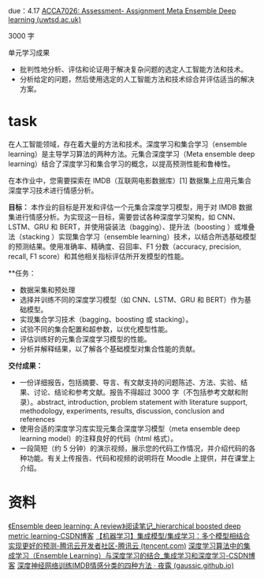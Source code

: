 due：4.17
[ACCA7026: Assessment- Assignment Meta Ensemble Deep learning (uwtsd.ac.uk)](https://moodle.uwtsd.ac.uk/mod/assign/view.php?id=567495)

3000 字

单元学习成果 
- 批判性地分析、评估和论证用于解决复杂问题的选定人工智能方法和技术。
- 分析给定的问题，然后使用选定的人工智能方法和技术综合并评估适当的解决方案。

# task
在人工智能领域，存在着大量的方法和技术。深度学习和集合学习（ensemble learning）是主导学习算法的两种方法。元集合深度学习（Meta ensemble deep learning）结合了深度学习和集合学习的概念，以提高预测性能和鲁棒性。

在本作业中，您需要探索在 IMDB（互联网电影数据库）[1] 数据集上应用元集合深度学习技术进行情感分析。 

**目标：**
本作业的目标是开发和评估一个元集合深度学习模型，用于对 IMDB 数据集进行情感分析。为实现这一目标，需要尝试各种深度学习架构，如 CNN、LSTM、GRU 和 BERT，并使用袋装法（bagging）、提升法（boosting ）或堆叠法（stacking ）实现集合学习（ensemble learning）技术，以结合所选基础模型的预测结果。使用准确率、精确度、召回率、F1 分数（accuracy, precision, recall, F1 score）和其他相关指标评估所开发模型的性能。

**任务：
- 数据采集和预处理
- 选择并训练不同的深度学习模型（如 CNN、LSTM、GRU 和 BERT）作为基础模型。
- 实现集合学习技术（bagging、boosting 或 stacking）。
- 试验不同的集合配置和超参数，以优化模型性能。
- 评估训练好的元集合深度学习模型的性能。
- 分析并解释结果，以了解各个基础模型对集合性能的贡献。

**交付成果：**
- 一份详细报告，包括摘要、导言、有文献支持的问题陈述、方法、实验、结果、讨论、结论和参考文献。报告不得超过 3000 字（不包括参考文献和附录）。abstract, introduction, problem statement with literature support, methodology, experiments, results, discussion, conclusion and references
- 使用合适的深度学习库实现元集合深度学习模型（meta ensemble deep learning model）的注释良好的代码（html 格式）。
- 一段简短（约 5 分钟）的演示视频，展示您的代码工作情况，并介绍代码的各种功能。有关上传报告、代码和视频的说明将在 Moodle 上提供，并在课堂上介绍。

# 资料
[《Ensemble deep learning: A review》阅读笔记_hierarchical boosted deep metric learning-CSDN博客](https://blog.csdn.net/qq_43941037/article/details/135349198)
[【机器学习】集成模型/集成学习：多个模型相结合实现更好的预测-腾讯云开发者社区-腾讯云 (tencent.com)](https://cloud.tencent.com/developer/article/2349691)
[深度学习算法中的集成学习（Ensemble Learning）与深度学习的结合_集成学习和深度学习-CSDN博客](https://blog.csdn.net/q7w8e9r4/article/details/133266584)
[深度神经网络训练IMDB情感分类的四种方法 · 夜露 (gaussic.github.io)](https://gaussic.github.io/2017/03/03/imdb-sentiment-classification/)